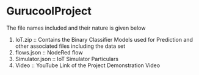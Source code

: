 # GurucoolProject

The file names included and their nature is given below

1. IoT.zip ::  Contains the Binary Classifier Models used for Prediction and other associated files including the data set
2. flows.json :: NodeRed flow
3. Simulator.json :: IoT Simulator Particulars
4. Video :: YouTube Link of the Project Demonstration Video
